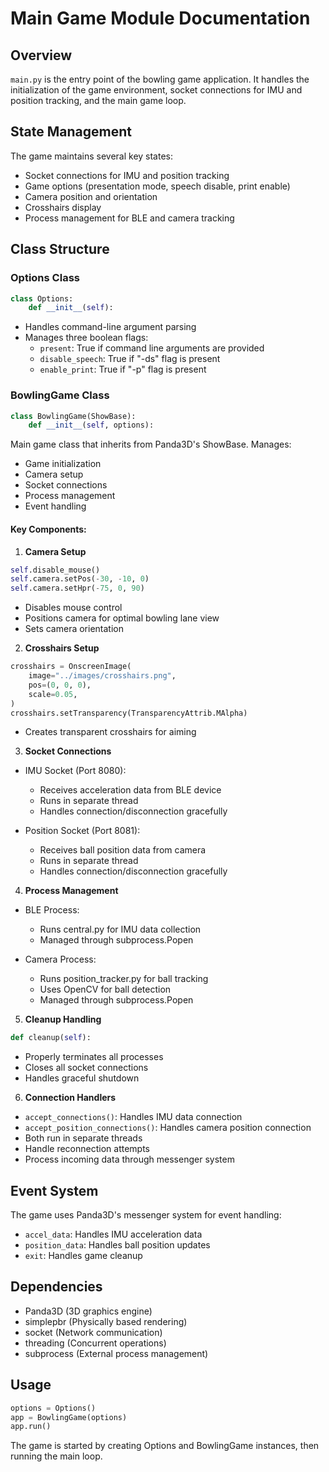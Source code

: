 # Main Game Module Documentation

## Overview

`main.py` is the entry point of the bowling game application. It handles the initialization of the game environment, socket connections for IMU and position tracking, and the main game loop.

## State Management

The game maintains several key states:

- Socket connections for IMU and position tracking
- Game options (presentation mode, speech disable, print enable)
- Camera position and orientation
- Crosshairs display
- Process management for BLE and camera tracking

## Class Structure

### Options Class

```python
class Options:
    def __init__(self):
```

- Handles command-line argument parsing
- Manages three boolean flags:
  - `present`: True if command line arguments are provided
  - `disable_speech`: True if "-ds" flag is present
  - `enable_print`: True if "-p" flag is present

### BowlingGame Class

```python
class BowlingGame(ShowBase):
    def __init__(self, options):
```

Main game class that inherits from Panda3D's ShowBase. Manages:

- Game initialization
- Camera setup
- Socket connections
- Process management
- Event handling

#### Key Components:

1. **Camera Setup**

```python
self.disable_mouse()
self.camera.setPos(-30, -10, 0)
self.camera.setHpr(-75, 0, 90)
```

- Disables mouse control
- Positions camera for optimal bowling lane view
- Sets camera orientation

2. **Crosshairs Setup**

```python
crosshairs = OnscreenImage(
    image="../images/crosshairs.png",
    pos=(0, 0, 0),
    scale=0.05,
)
crosshairs.setTransparency(TransparencyAttrib.MAlpha)
```

- Creates transparent crosshairs for aiming

3. **Socket Connections**

- IMU Socket (Port 8080):

  - Receives acceleration data from BLE device
  - Runs in separate thread
  - Handles connection/disconnection gracefully

- Position Socket (Port 8081):
  - Receives ball position data from camera
  - Runs in separate thread
  - Handles connection/disconnection gracefully

4. **Process Management**

- BLE Process:

  - Runs central.py for IMU data collection
  - Managed through subprocess.Popen

- Camera Process:
  - Runs position_tracker.py for ball tracking
  - Uses OpenCV for ball detection
  - Managed through subprocess.Popen

5. **Cleanup Handling**

```python
def cleanup(self):
```

- Properly terminates all processes
- Closes all socket connections
- Handles graceful shutdown

6. **Connection Handlers**

- `accept_connections()`: Handles IMU data connection
- `accept_position_connections()`: Handles camera position connection
- Both run in separate threads
- Handle reconnection attempts
- Process incoming data through messenger system

## Event System

The game uses Panda3D's messenger system for event handling:

- `accel_data`: Handles IMU acceleration data
- `position_data`: Handles ball position updates
- `exit`: Handles game cleanup

## Dependencies

- Panda3D (3D graphics engine)
- simplepbr (Physically based rendering)
- socket (Network communication)
- threading (Concurrent operations)
- subprocess (External process management)

## Usage

```python
options = Options()
app = BowlingGame(options)
app.run()
```

The game is started by creating Options and BowlingGame instances, then running the main loop.
